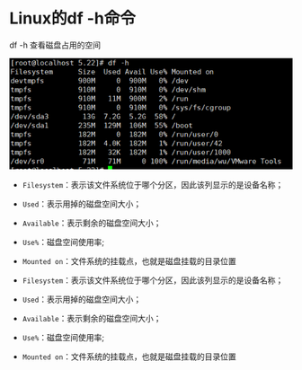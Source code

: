 # Linux的df -h命令

df -h 查看磁盘占用的空间

![img](Imag/1671010-20200522230229031-2079950128.png)

 

 

- `Filesystem`：表示该文件系统位于哪个分区，因此该列显示的是设备名称；
- `Used`：表示用掉的磁盘空间大小；
- `Available`：表示剩余的磁盘空间大小；
- `Use%`：磁盘空间使用率;
- `Mounted on`：文件系统的挂载点，也就是磁盘挂载的目录位置

- `Filesystem`：表示该文件系统位于哪个分区，因此该列显示的是设备名称；
- `Used`：表示用掉的磁盘空间大小；
- `Available`：表示剩余的磁盘空间大小；
- `Use%`：磁盘空间使用率;
- `Mounted on`：文件系统的挂载点，也就是磁盘挂载的目录位置


